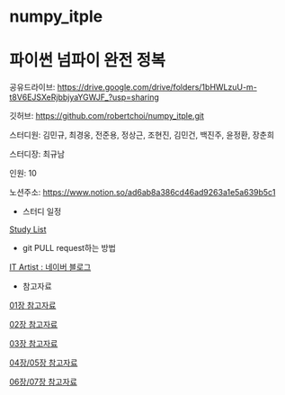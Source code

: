 # numpy_itple


# 파이썬 넘파이 완전 정복

공유드라이브: https://drive.google.com/drive/folders/1bHWLzuU-m-t8V6EJSXeRjbbjyaYGWJF_?usp=sharing

깃허브: https://github.com/robertchoi/numpy_itple.git

스터디원: 김민규, 최경웅, 전준용, 정상근, 조현진, 김민건, 백진주, 윤정환, 장춘희

스터디장: 최규남

인원: 10

노션주소: https://www.notion.so/ad6ab8a386cd46ad9263a1e5a639b5c1


- 스터디 일정

[Study List](https://www.notion.so/a17d360def754b248c10c449361de556)

- git PULL request하는 방법

[IT Artist : 네이버 블로그](https://blog.naver.com/pcmola/222026183913)


- 참고자료

[01장 참고자료](https://www.notion.so/01-7c512fd101d243f38a3dde2a85e55b28)

[02장 참고자료](https://www.notion.so/02-5d2ef9ba6179408ea10974a154d64986)

[03장 참고자료](https://www.notion.so/03-111bc517c4934749b317af561e3be3d6)

[04장/05장 참고자료](https://www.notion.so/04-05-1900ac896a784e65b24e995a4659a501)

[06장/07장 참고자료](https://www.notion.so/06-07-0a884f59afd2426ca1a67a71b675f385)


